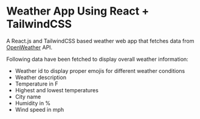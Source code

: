 # Weather App Using React + TailwindCSS

A React.js and TailwindCSS based weather web app that fetches data from [OpenWeather](https://openweathermap.org/) API.

Following data have been fetched to display overall weather information:

- Weather id to display proper emojis for different weather conditions
- Weather description
- Temperature in F
- Highest and lowest temperatures
- City name
- Humidity in %
- Wind speed in mph
